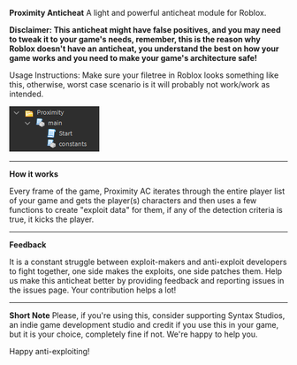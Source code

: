 **Proximity Anticheat**
A light and powerful anticheat module for Roblox.

**Disclaimer: This anticheat might have false positives, and you may need to tweak it to your game's needs, remember, this is the reason why Roblox doesn't have an anticheat, you understand the best on how your game works and you need to make your game's architecture safe!**

Usage Instructions:
Make sure your filetree in Roblox looks something like this, otherwise, worst case scenario is it will probably not work/work as intended.

![alt text](https://github.com/xTrayambak/Proximity-Anticheat/blob/main/github_assets/filetree_example.png)

_______

**How it works**

Every frame of the game, Proximity AC iterates through the entire player list of your game and gets the player(s) characters and then uses a few functions to create "exploit data" for them, if any of the detection criteria is true, it kicks the player.

_______
**Feedback**

It is a constant struggle between exploit-makers and anti-exploit developers to fight together, one side makes the exploits, one side patches them. Help us make this anticheat better by providing feedback and reporting issues in the issues page. Your contribution helps a lot!

_______
**Short Note**
Please, if you're using this, consider supporting Syntax Studios, an indie game development studio and credit if you use this in your game, but it is your choice, completely fine if not. We're happy to help you.

Happy anti-exploiting!
